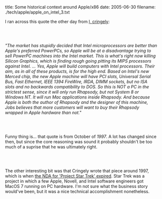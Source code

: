 title: Some historical context around Apple/x86
date: 2005-06-30
filename: ./tech/apple/apple_on_intel_3.txt


I ran across this quote the other day from
<a href="http://www.pbs.org/cringely/pulpit/pulpit19971014.html">I, cringely</a>:

<br><br>

<i>"The market has stupidly decided that Intel microprocessors are better
than Apple's preferred PowerPCs, so Apple will be at a disadvantage trying
to sell PowerPC machines into the Intel market. This is what's right now
killing Silicon Graphics, which is finding rough going pitting its MIPS
processors against Intel. ... Yes, Apple will build computers with Intel
processors. Their aim, as in all of these products, is for the high end.
Based on Intel's new Merced chip, the new Apple machine will have PCI
slots, Universal Serial Bus, Fast Ethernet, IEEE 1394 FireWire, IRDA,
DIMM sockets, but no ISA slots and no backwards compatibility to DOS. So
this is NOT a PC in the strictest sense, since it will only run Rhapsody,
but not System 8 or Windows NT. It will run Mac applications inside Rhapsody.
And because Apple is both the author of Rhapsody and the designer of this
machine, Jobs believes that more customers will want to buy their Rhapsody
wrapped in Apple hardware than not."</i>

<br><br>

Funny thing is... that quote is from October of <i>1997</i>. A lot
has changed since then, but since the core reasoning was sound it
probably shouldn't be too much of a suprise that he was ultimately
right.

<br><br>

The other interesting bit was that Cringely wrote that piece around 1997,
which is when <a href="http://www.pbs.org/cringely/pulpit/pulpit19971113.html">
the NDA for 'Project Star Trek' expired</a>. Star Trek was a project in
which a few Apple, Novell, and Intel software engineers got MacOS 7 running
on PC hardware. I'm not sure what the business story would've been, but 
it was a nice technical accomplishment nonetheless.
